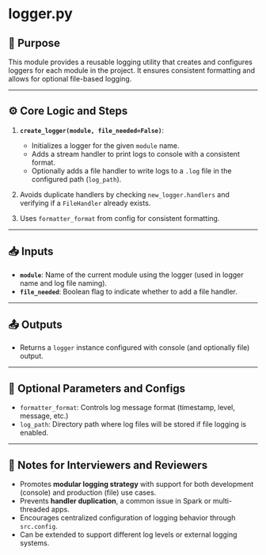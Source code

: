 
# logger.py

## 📌 Purpose

This module provides a reusable logging utility that creates and configures loggers for each module in the project. It ensures consistent formatting and allows for optional file-based logging.

---

## ⚙️ Core Logic and Steps

1. **`create_logger(module, file_needed=False)`**:
   - Initializes a logger for the given `module` name.
   - Adds a stream handler to print logs to console with a consistent format.
   - Optionally adds a file handler to write logs to a `.log` file in the configured path (`log_path`).

2. Avoids duplicate handlers by checking `new_logger.handlers` and verifying if a `FileHandler` already exists.

3. Uses `formatter_format` from config for consistent formatting.

---

## 📥 Inputs

- **`module`**: Name of the current module using the logger (used in logger name and log file naming).
- **`file_needed`**: Boolean flag to indicate whether to add a file handler.

---

## 📤 Outputs

- Returns a `logger` instance configured with console (and optionally file) output.

---

## 🧩 Optional Parameters and Configs

- `formatter_format`: Controls log message format (timestamp, level, message, etc.)
- `log_path`: Directory path where log files will be stored if file logging is enabled.

---

## 📝 Notes for Interviewers and Reviewers

- Promotes **modular logging strategy** with support for both development (console) and production (file) use cases.
- Prevents **handler duplication**, a common issue in Spark or multi-threaded apps.
- Encourages centralized configuration of logging behavior through `src.config`.
- Can be extended to support different log levels or external logging systems.

